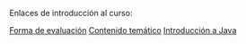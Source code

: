 Enlaces de introducción al curso:

[Forma de evaluación](http://moodle.lsia-ugto.org/pluginfile.php/1270/mod_resource/content/3/DCEA%20FORMATO%20REPORTE%20CRITERIOS%20DE%20EVALUACION_AD2017.pdf)
[Contenido temático](http://moodle.lsia-ugto.org/pluginfile.php/1271/mod_resource/content/1/POO-Programa-de-Estudio-versi%C3%B3n-extensa.pdf)
[Introducción a Java](http://moodle.lsia-ugto.org/pluginfile.php/1296/mod_resource/content/1/01%20-%20Introducci%C3%B3n%20a%20Java.pdf)
